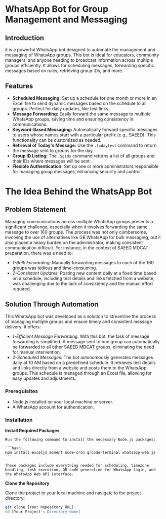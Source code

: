 # WhatsApp Bot for Group Management and Messaging

## Introduction
it is a powerful WhatsApp bot designed to automate the management and messaging of WhatsApp groups. This bot is ideal for educators, community managers, and anyone needing to broadcast information across multiple groups efficiently. It allows for scheduling messages, forwarding specific messages based on rules, retrieving group IDs, and more.

## Features
- **Scheduled Messaging:** Set up a schedule for one month or more in an Excel file to send dynamic messages based on the schedule to all groups. Perfect for daily updates, like test links.
- **Message Forwarding:** Easily forward the same message to multiple WhatsApp groups, saving time and ensuring consistency in communications.
- **Keyword-Based Messaging:** Automatically forward specific messages to users whose names start with a particular prefix (e.g., SAEED). This functionality can be customized as needed.
- **Retrieval of Today's Message:** Use the `.todaytest` command to return the message sent to groups for the day.
- **Group ID Listing:** The `.Sgids` command returns a list of all groups and their IDs where messages will be sent.
- **Flexible Authentication:** Set up one or more administrators responsible for managing group messages, enhancing security and control.

# The Idea Behind the WhatsApp Bot

## Problem Statement
Managing communications across multiple WhatsApp groups presents a significant challenge, especially when it involves forwarding the same message to over 160 groups. The process was not only cumbersome, involving the use of alternatives like GB WhatsApp for bulk messaging, but it also placed a heavy burden on the administrator, making consistent communication difficult. For instance, in the context of SAEED MDCAT preparation, there was a need to:

- *1-Bulk Forwarding:* Manually forwarding messages to each of the 160 groups was tedious and time-consuming.
- *2-Consistent Updates:* Posting new content daily at a fixed time based on a schedule, including test details and links fetched from a website, was challenging due to the lack of consistency and the manual effort required.
## Solution Through Automation
This WhatsApp bot was developed as a solution to streamline the process of managing multiple groups and ensure timely and consistent message delivery. It offers:

- *1-Efficient Message Forwarding:* With this bot, the task of message forwarding is simplified. A message sent to one group can automatically be forwarded to all other SAEED MDCAT groups, eliminating the need for manual intervention.
- *2-Scheduled Messages:* The bot autonomously generates messages daily at 10 AM based on a predefined schedule. It retrieves test details and links directly from a website and posts them to the WhatsApp groups. This schedule is managed through an Excel file, allowing for easy updates and adjustments.

### Prerequisites
- Node.js installed on your local machine or server.
- A WhatsApp account for authentication.

### Installation
**Install Required Packages**

    Run the following command to install the necessary Node.js packages:

    ```bash
    npm install exceljs moment node-cron qrcode-terminal whatsapp-web.js
    ```

    These packages include everything needed for scheduling, timezone handling, task execution, QR code generation for WhatsApp login, and the WhatsApp Web API interface.

**Clone the Repository**

   Clone the project to your local machine and navigate to the project directory:

   ```bash
   git clone [Your Repository URL]
   cd [Your Project's Directory Name]
